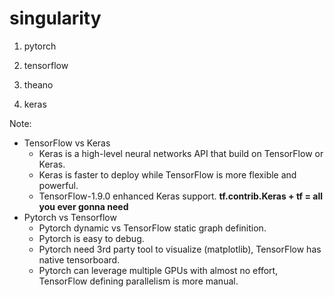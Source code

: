 # singularity

1. pytorch 

2. tensorflow

3. theano

4. keras

Note:

* TensorFlow vs Keras
    * Keras is a high-level neural networks API that build on TensorFlow or Keras.
    * Keras is faster to deploy while TensorFlow is more flexible and powerful.
    * TensorFlow-1.9.0 enhanced Keras support. **tf.contrib.Keras + tf = all you ever gonna need**
* Pytorch vs Tensorflow
    * Pytorch dynamic vs TensorFlow static graph definition.
    * Pytorch is easy to debug.
    * Pytorch need 3rd party tool to visualize (matplotlib), TensorFlow has native tensorboard.
    * Pytorch can leverage multiple GPUs with almost no effort, TensorFlow defining parallelism is more manual.
